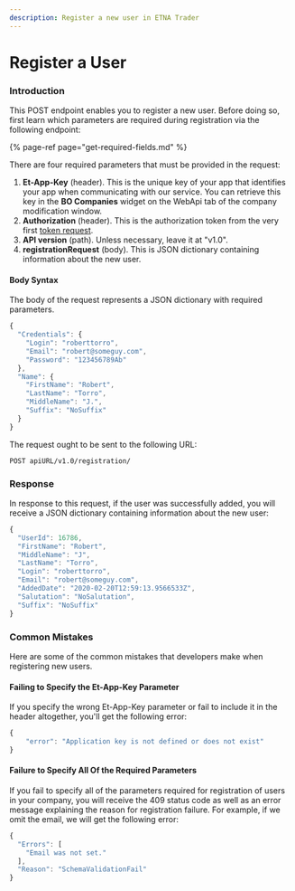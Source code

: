 ```yaml
---
description: Register a new user in ETNA Trader
---
```


# Register a User

### Introduction

This POST endpoint enables you to register a new user. Before doing so, first learn which parameters are required during registration via the following endpoint:

{% page-ref page="get-required-fields.md" %}

There are four required parameters that must be provided in the request:

1. **Et-App-Key** \(header\). This is the unique key of your app that identifies your app when communicating with our service. You can retrieve this key in the **BO Companies** widget on the WebApi tab of the company modification window.
2. **Authorization** \(header\). This is the authorization token from the very first [token request](https://github.com/etnatrader/brokerHelp/tree/71413a5ba46dc7f36c6b6a1efe3b529c20afcd6d/rest-api/trading-api/authentication/requesting-tokens/README.md).
3. **API version** \(path\). Unless necessary, leave it at "v1.0".
4. **registrationRequest** \(body\). This is JSON dictionary containing information about the new user.

#### Body Syntax

The body of the request represents a JSON dictionary with required parameters.

```javascript
{
  "Credentials": {
    "Login": "roberttorro",
    "Email": "robert@someguy.com",
    "Password": "123456789Ab"
  },
  "Name": {
    "FirstName": "Robert",
    "LastName": "Torro",
    "MiddleName": "J.",
    "Suffix": "NoSuffix"
  }
}
```

The request ought to be sent to the following URL:

```text
POST apiURL/v1.0/registration/
```

### Response

In response to this request, if the user was successfully added, you will receive a JSON dictionary containing information about the new user:

```javascript
{
  "UserId": 16786,
  "FirstName": "Robert",
  "MiddleName": "J",
  "LastName": "Torro",
  "Login": "roberttorro",
  "Email": "robert@someguy.com",
  "AddedDate": "2020-02-20T12:59:13.9566533Z",
  "Salutation": "NoSalutation",
  "Suffix": "NoSuffix"
}
```

### Common Mistakes

Here are some of the common mistakes that developers make when registering new users.

#### Failing to Specify the Et-App-Key Parameter

If you specify the wrong Et-App-Key parameter or fail to include it in the header altogether, you'll get the following error:

```javascript
{
    "error": "Application key is not defined or does not exist"
}
```

#### Failure to Specify All Of the Required Parameters

If you fail to specify all of the parameters required for registration of users in your company, you will receive the 409 status code as well as an error message explaining the reason for registration failure. For example, if we omit the email, we will get the following error:

```javascript
{
  "Errors": [
    "Email was not set."
  ],
  "Reason": "SchemaValidationFail"
}
```

